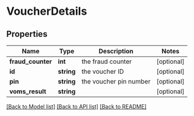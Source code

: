 # VoucherDetails

## Properties
Name | Type | Description | Notes
------------ | ------------- | ------------- | -------------
**fraud_counter** | **int** | the fraud counter | [optional] 
**id** | **string** | the voucher ID | [optional] 
**pin** | **string** | the voucher pin number | [optional] 
**voms_result** | **string** |  | [optional] 

[[Back to Model list]](../README.md#documentation-for-models) [[Back to API list]](../README.md#documentation-for-api-endpoints) [[Back to README]](../README.md)


